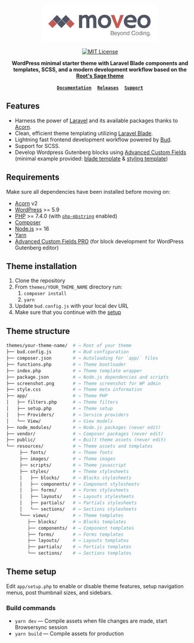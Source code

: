 <p align="center">
  <a href="https://moveo.io/group">
    <img alt="Moveo" src="./wp-content/themes/moveo-starter-theme/screenshot.png" height="100">
  </a>
</p>

<p align="center">
  <a href="LICENSE.md">
    <img alt="MIT License" src="https://img.shields.io/github/license/roots/sage?color=%23525ddc&style=flat-square" />
  </a>
</p>

<p align="center">
  <strong>WordPress minimal starter theme with Laravel Blade components and templates, SCSS, and a modern development workflow based on the <a href="https://roots.io/sage/"><strong>Root's Sage theme</strong></a> </strong>
</p>

<p align="center">
 <a href="https://docs.roots.io/sage/10.x/installation/"><strong><code>Documentation</code></strong></a> &nbsp;&nbsp; <a href="https://github.com/roots/sage/releases"><strong><code>Releases</code></strong></a> &nbsp;&nbsp; <a href="https://discourse.roots.io/"><strong><code>Support</code></strong></a>
</p>

## Features

- Harness the power of [Laravel](https://laravel.com) and its available packages thanks to [Acorn](https://github.com/roots/acorn).
- Clean, efficient theme templating utilizing [Laravel Blade](https://laravel.com/docs/master/blade).
- Lightning fast frontend development workflow powered by [Bud](https://bud.js.org/).
- Support for SCSS.
- Develop Wordpress Gutenberg blocks using [Advanced Custom Fields](https://www.advancedcustomfields.com/) (minimal example provided: [blade template](./wp-content/themes/moveo-starter-theme/resources/views/blocks/testimonial.blade.php) & [styling template](./wp-content/themes/moveo-starter-theme/resources/styles/blocks/testimonial.scss))

## Requirements

Make sure all dependencies have been installed before moving on:

- [Acorn](https://docs.roots.io/acorn/2.x/installation/) v2
- [WordPress](https://wordpress.org/) >= 5.9
- [PHP](https://secure.php.net/manual/en/install.php) >= 7.4.0 (with [`php-mbstring`](https://secure.php.net/manual/en/book.mbstring.php) enabled)
- [Composer](https://getcomposer.org/download/)
- [Node.js](http://nodejs.org/) >= 16
- [Yarn](https://yarnpkg.com/en/docs/install)
- [Advanced Custom Fields PRO](https://www.advancedcustomfields.com/pro/) (for block development for WordPress Gutenberg editor)

## Theme installation

1. Clone the repository
2. From `themes/YOUR_THEME_NAME` directory run:
   1. `composer install`
   1. `yarn`
3. Update `bud.config.js` with your local dev URL
4. Make sure that you continue with the [setup](#theme-setup)

## Theme structure

```sh
themes/your-theme-name/  # → Root of your theme
├── bud.config.js        # → Bud configuration
├── composer.json        # → Autoloading for `app/` files
├── functions.php        # → Theme bootloader
├── index.php            # → Theme template wrapper
├── package.json         # → Node.js dependencies and scripts
├── screenshot.png       # → Theme screenshot for WP admin
├── style.css            # → Theme meta information
├── app/                 # → Theme PHP
│   ├── filters.php      # → Theme filters
│   ├── setup.php        # → Theme setup
│   ├── Providers/       # → Service providers
│   └── View/            # → View models
├── node_modules/        # → Node.js packages (never edit)
├── vendor/              # → Composer packages (never edit)
├── public/              # → Built theme assets (never edit)
└── resources/           # → Theme assets and templates
     ├── fonts/          # → Theme fonts
     ├── images/         # → Theme images
     ├── scripts/        # → Theme javascript
     ├── styles/         # → Theme stylesheets
     │   ├── blocks/     # → Blocks stylesheets
     │   ├── components/ # → Component stylesheets
     │   ├── forms/      # → Forms stylesheets
     │   ├── layouts/    # → Layouts stylesheets
     │   ├── partials/   # → Partials stylesheets
     │   └── sections/   # → Sections stylesheets
     └─── views/         # → Theme templates
        ├── blocks/      # → Blocks templates
        ├── components/  # → Component templates
        ├── forms/       # → Forms templates
        ├── layouts/     # → Layouts templates
        ├── partials/    # → Partials templates
        └── sections/    # → Sections templates
```

## Theme setup

Edit `app/setup.php` to enable or disable theme features, setup navigation menus, post thumbnail sizes, and sidebars.

### Build commands

- `yarn dev` — Compile assets when file changes are made, start Browsersync session
- `yarn build` — Compile assets for production
